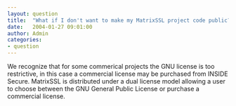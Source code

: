 ```yaml
---
layout: question
title:  "What if I don't want to make my MatrixSSL project code public?"
date:   2004-01-27 09:01:00
author: Admin
categories:
- question
---
```

We recognize that for some commerical projects the GNU license is too restrictive, in this case a commercial license may be purchased from INSIDE Secure.
MatrixSSL is distributed under a dual license model allowing a user to choose between the GNU General Public License or purchase a commercial license.
